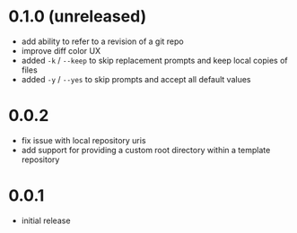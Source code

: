 # 0.1.0 (unreleased)

* add ability to refer to a revision of a git repo
* improve diff color UX
* added `-k` / `--keep` to skip replacement prompts and keep local copies of files
* added `-y` / `--yes` to skip prompts and accept all default values

# 0.0.2

* fix issue with local repository uris
* add support for providing a custom root directory within a template repository

# 0.0.1

* initial release
